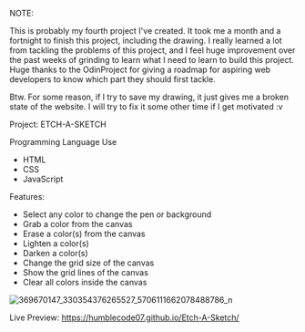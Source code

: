 NOTE:

This is probably my fourth project I've created. It took me a month and a fortnight to finish this project, including the drawing. I really learned a lot from tackling the problems of this project, and I feel huge improvement over the past weeks of grinding to learn what I need to learn to build this project. Huge thanks to the OdinProject for giving a roadmap for aspiring web developers to know which part they should first tackle.

Btw. For some reason, if I try to save my drawing, it just gives me a broken state of the website. I will try to fix it some other time if I get motivated :v 

Project: ETCH-A-SKETCH

Programming Language Use
 - HTML
 - CSS
 - JavaScript

Features:
 - Select any color to change the pen or background
 - Grab a color from the canvas
 - Erase a color(s) from the canvas
 - Lighten a color(s)
 - Darken a color(s)
 - Change the grid size of the canvas
 - Show the grid lines of the canvas
 - Clear all colors inside the canvas

![369670147_330354376265527_5706111662078488786_n](https://github.com/sakayanagi011/Etch-As-Sketch/assets/123628072/7a9a3f69-cf5f-46a9-b87b-8a81fdea95f8)

Live Preview: https://humblecode07.github.io/Etch-A-Sketch/

